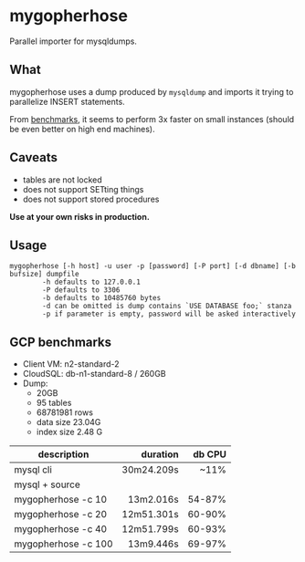 # mygopherhose

Parallel importer for mysqldumps.

## What

mygopherhose uses a dump produced by `mysqldump` and imports it trying to
parallelize INSERT statements.

From [benchmarks](#gcp-benchmarks), it seems to perform 3x faster on small
instances (should be even better on high end machines).

## Caveats

- tables are not locked
- does not support SETting things
- does not support stored procedures

**Use at your own risks in production.**

## Usage

```
mygopherhose [-h host] -u user -p [password] [-P port] [-d dbname] [-b bufsize] dumpfile
        -h defaults to 127.0.0.1
        -P defaults to 3306
        -b defaults to 10485760 bytes
        -d can be omitted is dump contains `USE DATABASE foo;` stanza
        -p if parameter is empty, password will be asked interactively
```

## GCP benchmarks

- Client VM: n2-standard-2
- CloudSQL: db-n1-standard-8 / 260GB
- Dump: 
  - 20GB
  - 95 tables
  - 68781981 rows
  - data size 23.04G
  - index size 2.48 G

| description         |   duration | db CPU |
| ------------------- | ---------: | -----: |
| mysql cli           | 30m24.209s |   ~11% |
| mysql + source      |            |        |
| mygopherhose -c 10  |  13m2.016s | 54-87% |
| mygopherhose -c 20  | 12m51.301s | 60-90% |
| mygopherhose -c 40  | 12m51.799s | 60-93% |
| mygopherhose -c 100 |  13m9.446s | 69-97% |
